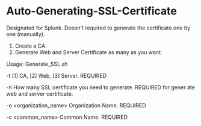 # Auto-Generating-SSL-Certificate
Designated for Splunk.
Doesn't required to generate the certificate one by one (manually).

1) Create a CA.
2) Generate Web and Server Certificate as many as you want.

Usage: Generate_SSL.sh

  -t <type> [1] CA, [2] Web, [3] Server. REQUIRED

  -n <number> How many SSL certificate you need to generate. REQUIRED for  gener                                                                                                                                                             ate web and server certificate.

  -o <organization_name> Organization Name. REQUIRED

  -c <common_name> Common Name. REQUIRED

